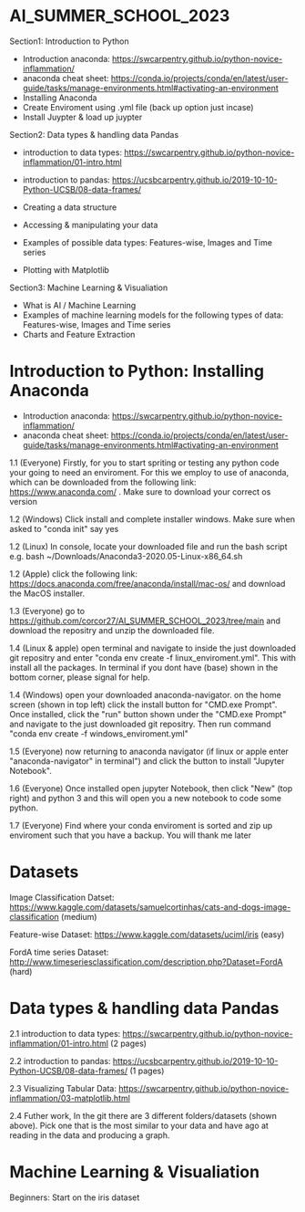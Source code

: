 # AI_SUMMER_SCHOOL_2023

Section1: Introduction to Python

- Introduction anaconda: https://swcarpentry.github.io/python-novice-inflammation/
- anaconda cheat sheet: https://conda.io/projects/conda/en/latest/user-guide/tasks/manage-environments.html#activating-an-environment
- Installing Anaconda
- Create Enviroment using .yml file (back up option just incase)
- Install Juypter & load up juypter

Section2: Data types & handling data Pandas

- introduction to data types: https://swcarpentry.github.io/python-novice-inflammation/01-intro.html

- introduction to pandas: https://ucsbcarpentry.github.io/2019-10-10-Python-UCSB/08-data-frames/
- Creating a data structure
- Accessing & manipulating your data
- Examples of possible data types: Features-wise, Images and Time series
- Plotting with Matplotlib

Section3: Machine Learning & Visualiation

- What is AI / Machine Learning
- Examples of machine learning models for the following types of data: Features-wise, Images and Time series
- Charts and Feature Extraction




# Introduction to Python: Installing Anaconda

- Introduction anaconda: https://swcarpentry.github.io/python-novice-inflammation/
- anaconda cheat sheet: https://conda.io/projects/conda/en/latest/user-guide/tasks/manage-environments.html#activating-an-environment

1.1 (Everyone) Firstly, for you to start spriting or testing any python code your going to need an enviroment. For this we employ to use of anaconda, which can be downloaded from the following link: https://www.anaconda.com/ . Make sure to download your correct os version

1.2 (Windows) Click install and complete installer windows. Make sure when asked to "conda init" say yes

1.2 (Linux) In console, locate your downloaded file and run the bash script e.g. bash ~/Downloads/Anaconda3-2020.05-Linux-x86_64.sh

1.2 (Apple) click the following link: https://docs.anaconda.com/free/anaconda/install/mac-os/ and download the MacOS installer.

1.3 (Everyone) go to https://github.com/corcor27/AI_SUMMER_SCHOOL_2023/tree/main and download the repositry and unzip the downloaded file.

1.4 (Linux & apple) open terminal and navigate to inside the just downloaded git repositry and enter "conda env create -f linux_enviroment.yml". This with install all the packages. In terminal if you dont have (base) shown in the bottom corner, please signal for help.

1.4 (Windows) open your downloaded anaconda-navigator. on the home screen (shown in top left) click the install button for "CMD.exe Prompt". Once installed, click the "run" button shown under the "CMD.exe Prompt" and navigate to the just downloaded git repositry. Then run command "conda env create -f windows_enviroment.yml"

1.5 (Everyone) now returning to anaconda navigator (if linux or apple enter "anaconda-navigator" in terminal") and click the button to install "Jupyter Notebook".

1.6 (Everyone) Once installed open jupyter Notebook, then click "New" (top right) and python 3 and this will open you a new notebook to code some python.

1.7 (Everyone) Find where your conda enviroment is sorted and zip up enviroment such that you have a backup. You will thank me later

# Datasets



Image Classification Datset: https://www.kaggle.com/datasets/samuelcortinhas/cats-and-dogs-image-classification (medium)

Feature-wise Dataset: https://www.kaggle.com/datasets/uciml/iris (easy)

FordA time series Dataset: http://www.timeseriesclassification.com/description.php?Dataset=FordA (hard)


# Data types & handling data Pandas

2.1 introduction to data types: https://swcarpentry.github.io/python-novice-inflammation/01-intro.html (2 pages)

2.2 introduction to pandas: https://ucsbcarpentry.github.io/2019-10-10-Python-UCSB/08-data-frames/ (1 pages)

2.3 Visualizing Tabular Data: https://swcarpentry.github.io/python-novice-inflammation/03-matplotlib.html

2.4 Futher work, In the git there are 3 different folders/datasets (shown above). Pick one that is the most similar to your data and have ago at reading in the data and producing a graph.




# Machine Learning & Visualiation

Beginners: Start on the iris dataset

